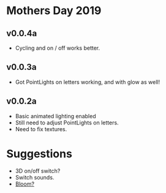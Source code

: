 # Mothers Day 2019

## v0.0.4a
* Cycling and on / off works better.

## v0.0.3a
* Got PointLights on letters working, and with glow as well!

## v0.0.2a
* Basic animated lighting enabled
* Still need to adjust PointLights on letters.
* Need to fix textures.

# Suggestions
* 3D on/off switch?
* Switch sounds.
* <a href="https://stackoverflow.com/questions/50948014/emit-light-from-an-object">Bloom?</a> 